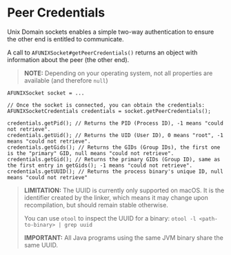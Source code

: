 # Peer Credentials

Unix Domain sockets enables a simple two-way authentication to ensure the other end is entitled to
communicate.

A call to `AFUNIXSocket#getPeerCredentials()` returns an object with information about the peer (the other
end).

> **NOTE:** Depending on your operating system, not all properties are available (and therefore `null`)  

    AFUNIXSocket socket = ...
    
    // Once the socket is connected, you can obtain the credentials:
    AFUNIXSocketCredentials credentials = socket.getPeerCredentials();
    
    credentials.getPid(); // Returns the PID (Process ID), -1 means "could not retrieve".
    credentials.getUid(); // Returns the UID (User ID), 0 means "root", -1 means "could not retrieve".
    credentials.getGids(); // Returns the GIDs (Group IDs), the first one is the "primary" GID, null means "could not retrieve".
    credentials.getGid(); // Returns the primary GIDs (Group ID), same as the first entry in getGids(); -1 means "could not retrieve".
    credentials.getUUID(); // Returns the process binary's unique ID, null means "could not retrieve"

> **LIMITATION:** The UUID is currently only supported on macOS. It is the identifier created by the linker,
which means it may change upon recompilation, but should remain stable otherwise.
> 
> You can use `otool` to inspect the UUID for a binary: `otool -l <path-to-binary> | grep uuid`
> 
> **IMPORTANT:** All Java programs using the same JVM binary share the same UUID. 
